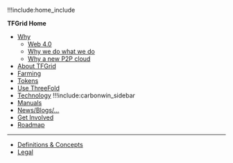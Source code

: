 !!!include:home_include

**TFGrid Home**

- [Why](@why_intro)
  - [Web 4.0](@web4)
  - [Why we do what we do](@why_intro)
  - [Why a new P2P cloud](@why_grid_link)
- [About TFGrid](@grid_home)
- [Farming](@farming_home)
- [Tokens](@tokens_home)
- [Use ThreeFold](@grid_use)
- [Technology](@technology)
!!!include:carbonwin_sidebar
- [Manuals](@wiki_overview)
- [News/Blogs/...](@communication)
- [Get Involved](@getinvolved)
- [Roadmap](@roadmap)
------------
- [Definitions & Concepts](@definitions_concepts)
- [Legal](!@legal_home)